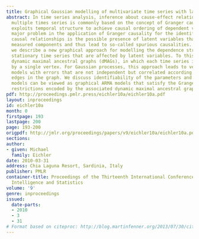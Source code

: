 ```yaml
---
title: Graphical Gaussian modelling of multivariate time series with latent variables
abstract: In time series analysis, inference about cause-effect relationships among
  multiple times series is commonly based on the concept of Granger causality, which
  exploits temporal structure to achieve causal ordering of dependent variables. One
  major problem in the application of Granger causality for the identification of
  causal relationships is the possible presence of latent variables that affect the
  measured components and thus lead to so-called spurious causalities. In this paper,
  we describe a new graphical approach for modelling the dependence structure of multivariate
  stationary time series that are affected by latent variables. To this end, we introduce
  dynamic maximal ancestral graphs (dMAGs), in which each time series is represented
  by a single vertex. For Gaussian processes, this approach leads to vector autoregressive
  models with errors that are not independent but correlated according to the dashed
  edges in the graph. We discuss identifiability of the parameters and show that these
  models can be viewed as graphical ARMA models that satisfy the Granger causality
  restrictions encoded by the associated dynamic maximal ancestral graph.
pdf: http://proceedings.pmlr.press/eichler10a/eichler10a.pdf
layout: inproceedings
id: eichler10a
month: 0
firstpage: 193
lastpage: 200
page: 193-200
origpdf: http://jmlr.org/proceedings/papers/v9/eichler10a/eichler10a.pdf
sections: 
author:
- given: Michael
  family: Eichler
date: 2010-03-31
address: Chia Laguna Resort, Sardinia, Italy
publisher: PMLR
container-title: Proceedings of the Thirteenth International Conference on Artificial
  Intelligence and Statistics
volume: '9'
genre: inproceedings
issued:
  date-parts:
  - 2010
  - 3
  - 31
# Format based on citeproc: http://blog.martinfenner.org/2013/07/30/citeproc-yaml-for-bibliographies/
---
```

